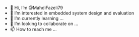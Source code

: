 - 👋 Hi, I’m @MahdiFazeli79
- 👀 I’m interested in embedded system design and evaluation
- 🌱 I’m currently learning ...
- 💞️ I’m looking to collaborate on ...
- 📫 How to reach me ...

<!---
MahdiFazeli79/MahdiFazeli79 is a ✨ special ✨ repository because its `README.md` (this file) appears on your GitHub profile.
You can click the Preview link to take a look at your changes.
--->
